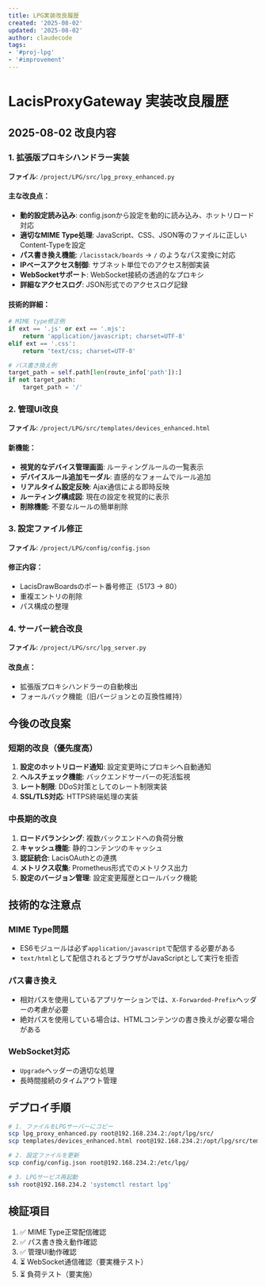 ```yaml
---
title: LPG実装改良履歴
created: '2025-08-02'
updated: '2025-08-02'
author: claudecode
tags:
- '#proj-lpg'
- '#improvement'
---
```


# LacisProxyGateway 実装改良履歴

## 2025-08-02 改良内容

### 1. 拡張版プロキシハンドラー実装
**ファイル**: `/project/LPG/src/lpg_proxy_enhanced.py`

#### 主な改良点：
- **動的設定読み込み**: config.jsonから設定を動的に読み込み、ホットリロード対応
- **適切なMIME Type処理**: JavaScript、CSS、JSON等のファイルに正しいContent-Typeを設定
- **パス書き換え機能**: `/lacisstack/boards` → `/` のようなパス変換に対応
- **IPベースアクセス制御**: サブネット単位でのアクセス制御実装
- **WebSocketサポート**: WebSocket接続の透過的なプロキシ
- **詳細なアクセスログ**: JSON形式でのアクセスログ記録

#### 技術的詳細：
```python
# MIME type修正例
if ext == '.js' or ext == '.mjs':
    return 'application/javascript; charset=UTF-8'
elif ext == '.css':
    return 'text/css; charset=UTF-8'

# パス書き換え例
target_path = self.path[len(route_info['path']):]
if not target_path:
    target_path = '/'
```

### 2. 管理UI改良
**ファイル**: `/project/LPG/src/templates/devices_enhanced.html`

#### 新機能：
- **視覚的なデバイス管理画面**: ルーティングルールの一覧表示
- **デバイスルール追加モーダル**: 直感的なフォームでルール追加
- **リアルタイム設定反映**: Ajax通信による即時反映
- **ルーティング構成図**: 現在の設定を視覚的に表示
- **削除機能**: 不要なルールの簡単削除

### 3. 設定ファイル修正
**ファイル**: `/project/LPG/config/config.json`

#### 修正内容：
- LacisDrawBoardsのポート番号修正（5173 → 80）
- 重複エントリの削除
- パス構成の整理

### 4. サーバー統合改良
**ファイル**: `/project/LPG/src/lpg_server.py`

#### 改良点：
- 拡張版プロキシハンドラーの自動検出
- フォールバック機能（旧バージョンとの互換性維持）

## 今後の改良案

### 短期的改良（優先度高）
1. **設定のホットリロード通知**: 設定変更時にプロキシへ自動通知
2. **ヘルスチェック機能**: バックエンドサーバーの死活監視
3. **レート制限**: DDoS対策としてのレート制限実装
4. **SSL/TLS対応**: HTTPS終端処理の実装

### 中長期的改良
1. **ロードバランシング**: 複数バックエンドへの負荷分散
2. **キャッシュ機能**: 静的コンテンツのキャッシュ
3. **認証統合**: LacisOAuthとの連携
4. **メトリクス収集**: Prometheus形式でのメトリクス出力
5. **設定のバージョン管理**: 設定変更履歴とロールバック機能

## 技術的な注意点

### MIME Type問題
- ES6モジュールは必ず`application/javascript`で配信する必要がある
- `text/html`として配信されるとブラウザがJavaScriptとして実行を拒否

### パス書き換え
- 相対パスを使用しているアプリケーションでは、`X-Forwarded-Prefix`ヘッダーの考慮が必要
- 絶対パスを使用している場合は、HTMLコンテンツの書き換えが必要な場合がある

### WebSocket対応
- `Upgrade`ヘッダーの適切な処理
- 長時間接続のタイムアウト管理

## デプロイ手順

```bash
# 1. ファイルをLPGサーバーにコピー
scp lpg_proxy_enhanced.py root@192.168.234.2:/opt/lpg/src/
scp templates/devices_enhanced.html root@192.168.234.2:/opt/lpg/src/templates/

# 2. 設定ファイルを更新
scp config/config.json root@192.168.234.2:/etc/lpg/

# 3. LPGサービス再起動
ssh root@192.168.234.2 'systemctl restart lpg'
```

## 検証項目

1. ✅ MIME Type正常配信確認
2. ✅ パス書き換え動作確認
3. ✅ 管理UI動作確認
4. ⏳ WebSocket通信確認（要実機テスト）
5. ⏳ 負荷テスト（要実施）